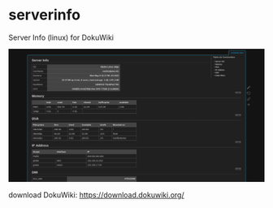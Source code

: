 # serverinfo
Server Info (linux) for DokuWiki

![ServerInfo](./serverinfo.png?raw=true "ServerInfo for Dockuwiki")


download DokuWiki: https://download.dokuwiki.org/